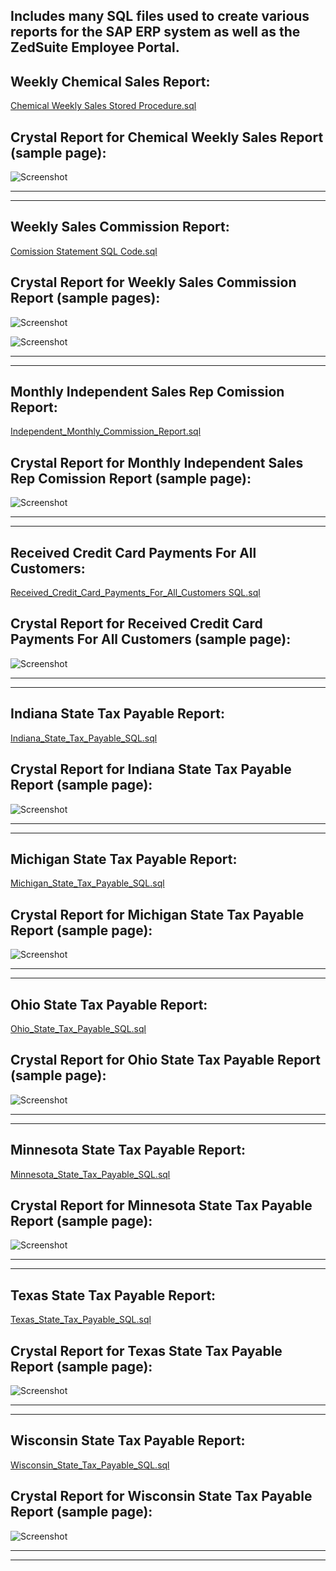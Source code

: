 Includes many SQL files used to create various reports for the SAP ERP system as well as the ZedSuite Employee Portal.
---------------------------------------------------------------------------------------------------------------------

Weekly Chemical Sales Report:
-----------------------------
[Chemical Weekly Sales Stored Procedure.sql](https://github.com/arbruske/SAP-SQL/blob/master/Chemical%20Weekly%20Sales%20Stored%20Procedure.sql)

Crystal Report for Chemical Weekly Sales Report (sample page):
--------------------------------------------------------------
![Screenshot](https://github.com/arbruske/SAP-SQL/blob/master/images/Chemical_Weekly_Sales_Report.png)

------------------------------------------------------------------------------------------------------------
------------------------------------------------------------------------------------------------------------

Weekly Sales Commission Report:
-------------------------------
[Comission Statement SQL Code.sql](https://github.com/arbruske/SAP-SQL/blob/master/Comission%20Statement%20SQL%20Code.sql)

Crystal Report for Weekly Sales Commission Report (sample pages):
----------------------------------------------------------------

![Screenshot](https://github.com/arbruske/SAP-SQL/blob/master/images/Bruske_Commission_Sales_Rep_Example.png)

![Screenshot](https://github.com/arbruske/SAP-SQL/blob/master/images/Commission_Report_Sales_Rep_Example_2.png)

------------------------------------------------------------------------------------------------------------
------------------------------------------------------------------------------------------------------------

Monthly Independent Sales Rep Comission Report:
-----------------------------------------------
[Independent_Monthly_Commission_Report.sql](https://github.com/arbruske/SAP-SQL/blob/master/Independent_Monthly_Commission_Report.sql)

Crystal Report for Monthly Independent Sales Rep Comission Report (sample page):
--------------------------------------------------------------
![Screenshot](https://github.com/arbruske/SAP-SQL/blob/master/images/Independent_Monthly_Commission_Report.png)

------------------------------------------------------------------------------------------------------------
------------------------------------------------------------------------------------------------------------

Received Credit Card Payments For All Customers:
----------------------------------------------------
[Received_Credit_Card_Payments_For_All_Customers SQL.sql](https://github.com/arbruske/SAP-SQL/blob/master/Received_Credit_Card_Payments_For_All_Customers%20SQL.sql)

Crystal Report for Received Credit Card Payments For All Customers (sample page):
--------------------------------------------------------------
![Screenshot](https://github.com/arbruske/SAP-SQL/blob/master/images/Received_Credit_Card_Payments_For_All_Customers.png)

------------------------------------------------------------------------------------------------------------
------------------------------------------------------------------------------------------------------------

Indiana State Tax Payable Report:
---------------------------------
[Indiana_State_Tax_Payable_SQL.sql](https://github.com/arbruske/SAP-SQL/blob/master/Indiana_State_Tax_Payable_SQL.sql)

Crystal Report for Indiana State Tax Payable Report (sample page):
--------------------------------------------------------------
![Screenshot](https://github.com/arbruske/SAP-SQL/blob/master/images/Indiana_State_Tax_Payable.png)

------------------------------------------------------------------------------------------------------------
------------------------------------------------------------------------------------------------------------

Michigan State Tax Payable Report:
---------------------------------
[Michigan_State_Tax_Payable_SQL.sql](https://github.com/arbruske/SAP-SQL/blob/master/Michigan_State_Tax_Payable_SQL.sql)

Crystal Report for Michigan State Tax Payable Report (sample page):
--------------------------------------------------------------
![Screenshot](https://github.com/arbruske/SAP-SQL/blob/master/images/Michigan_State_Tax_Payable_Report.png)

------------------------------------------------------------------------------------------------------------
------------------------------------------------------------------------------------------------------------

Ohio State Tax Payable Report:
---------------------------------
[Ohio_State_Tax_Payable_SQL.sql](https://github.com/arbruske/SAP-SQL/blob/master/Ohio_State_Tax_Payable_SQL.sql)

Crystal Report for Ohio State Tax Payable Report (sample page):
--------------------------------------------------------------
![Screenshot](https://github.com/arbruske/SAP-SQL/blob/master/images/Ohio_State_Tax_Payable_Report.png)

------------------------------------------------------------------------------------------------------------
------------------------------------------------------------------------------------------------------------

Minnesota State Tax Payable Report:
---------------------------------
[Minnesota_State_Tax_Payable_SQL.sql](https://github.com/arbruske/SAP-SQL/blob/master/Minnesota_State_Tax_Payable_SQL.sql)

Crystal Report for Minnesota State Tax Payable Report (sample page):
--------------------------------------------------------------
![Screenshot](https://github.com/arbruske/SAP-SQL/blob/master/images/Minnesota_State_Tax_Payable_Report.png)

------------------------------------------------------------------------------------------------------------
------------------------------------------------------------------------------------------------------------

Texas State Tax Payable Report:
---------------------------------
[Texas_State_Tax_Payable_SQL.sql](https://github.com/arbruske/SAP-SQL/blob/master/Texas_State_Tax_Payable_Report%20SQL.sql)

Crystal Report for Texas State Tax Payable Report (sample page):
--------------------------------------------------------------
![Screenshot](https://github.com/arbruske/SAP-SQL/blob/master/images/Texas_State_Tax_Payable_Report.png)

------------------------------------------------------------------------------------------------------------
------------------------------------------------------------------------------------------------------------

Wisconsin State Tax Payable Report:
---------------------------------
[Wisconsin_State_Tax_Payable_SQL.sql](https://github.com/arbruske/SAP-SQL/blob/master/Wisconsin_State_Tax_Payable_Report%20SQL.sql)

Crystal Report for Wisconsin State Tax Payable Report (sample page):
--------------------------------------------------------------
![Screenshot](https://github.com/arbruske/SAP-SQL/blob/master/images/Wisconsin_State_Tax_Payable_Report.png)

------------------------------------------------------------------------------------------------------------
------------------------------------------------------------------------------------------------------------


